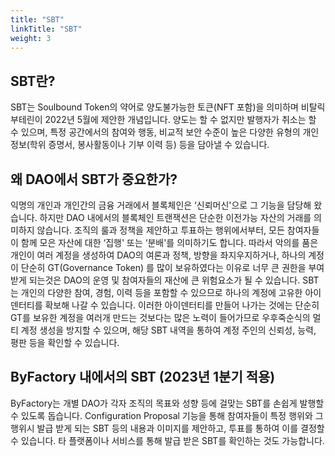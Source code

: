 ```yaml
---
title: "SBT"
linkTitle: "SBT"
weight: 3
---
```


## SBT란?

SBT는 Soulbound Token의 약어로 양도불가능한 토큰(NFT 포함)을 의미하며 비탈릭부테린이 2022년 5월에 제안한 개념입니다. 양도는 할 수 없지만 발행자가 취소는 할 수 있으며, 특정 공간에서의 참여와 행동, 비교적 보안 수준이 높은 다양한 유형의 개인 정보(학위 증명서, 봉사활동이나 기부 이력 등) 등을 담아낼 수 있습니다.

## 왜 DAO에서 SBT가 중요한가?

익명의 개인과 개인간의 금융 거래에서 블록체인은 ‘신뢰머신'으로 그 기능을 담당해 왔습니다. 하지만 DAO 내에서의 블록체인 트랜잭션은 단순한 이전가능 자산의 거래를 의미하지 않습니다. 조직의 룰과 정책을 제안하고 투표하는 행위에서부터, 모든 참여자들이 함께 모은 자산에 대한 ‘집행' 또는 ‘분배'를 의미하기도 합니다. 따라서 악의를 품은 개인이 여러 계정을 생성하여 DAO의 여론과 정책, 방향을 좌지우지하거나, 하나의 계정이 단순히 GT(Governance Token) 를 많이 보유하였다는 이유로 너무 큰 권한을 부여받게 되는것은 DAO의 운영 및 참여자들의 재산에 큰 위험요소가 될 수 있습니다. SBT는 개인의 다양한 참여, 경험, 이력 등을 포함할 수 있으므로 하나의 계정에 고유한 아이덴터티를 확보해 나갈 수 있습니다. 이러한 아이덴터티를 만들어 나가는 것에는 단순히 GT를 보유한 계정을 여러개 만드는 것보다는 많은 노력이 들어가므로 우후죽순식의 멀티 계정 생성을 방지할 수 있으며, 해당 SBT 내역을 통하여 계정 주인의 신뢰성, 능력, 평판 등을 확인할 수 있습니다.

## ByFactory 내에서의 SBT (2023년 1분기 적용)

ByFactory는 개별 DAO가 각자 조직의 목표와 성향 등에 걸맞는 SBT를 손쉽게 발행할 수 있도록 돕습니다. Configuration Proposal 기능을 통해 참여자들이 특정 행위와 그 행위시 발급 받게 되는 SBT 등의 내용과 이미지를 제안하고, 투표를 통하여 이를 결정할 수 있습니다. 타 플랫폼이나 서비스를 통해 발급 받은 SBT를 확인하는 것도 가능합니다.

